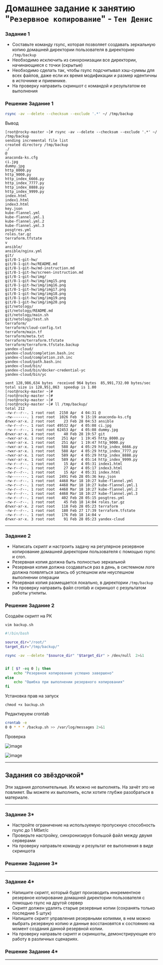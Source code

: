 # Домашнее задание к занятию "`Резервное копирование`" - `Тен Денис`


### Задание 1
- Составьте команду rsync, которая позволяет создавать зеркальную копию домашней директории пользователя в директорию `/tmp/backup`
- Необходимо исключить из синхронизации все директории, начинающиеся с точки (скрытые)
- Необходимо сделать так, чтобы rsync подсчитывал хэш-суммы для всех файлов, даже если их время модификации и размер идентичны в источнике и приемнике.
- На проверку направить скриншот с командой и результатом ее выполнения

### Решение Задание 1

```bash
rsync -av --delete --checksum --exclude '.*' ~/ /tmp/backup
```
Вывод

```screenshot
[root@rocky-master ~]# rsync -av --delete --checksum --exclude '.*' ~/ /tmp/backup
sending incremental file list
created directory /tmp/backup
./
@
anaconda-ks.cfg
ci.jpg
dummy.jpg
http_8000.py
http_9000.py
http_index_6666.py
http_index_7777.py
http_index_8888.py
http_index_9999.py
index.html
index1.html
index3.html
key.json
kube-flannel.yml
kube-flannel.yml.1
kube-flannel.yml.2
kube-flannel.yml.3
posgtres.yml
roles.tar.gz
terraform.tfstate
v
ansible/
ansible/nginx.yml
git/
git/8-1-git-hw/
git/8-1-git-hw/README.md
git/8-1-git-hw/md-instruction.md
git/8-1-git-hw/screen-instruction.md
git/8-1-git-hw/img/
git/8-1-git-hw/img/img15.png
git/8-1-git-hw/img/img16.png
git/8-1-git-hw/img/img17.png
git/8-1-git-hw/img/img18.png
git/8-1-git-hw/img/img19.png
git/8-1-git-hw/img/img20.png
git/netology/
git/netology/README.md
git/netology/main.sh
git/netology/test.sh
terraform/
terraform/cloud-config.txt
terraform/main.tf
terraform/meta.txt
terraform/terraform.tfstate
terraform/terraform.tfstate.backup
yandex-cloud/
yandex-cloud/completion.bash.inc
yandex-cloud/completion.zsh.inc
yandex-cloud/path.bash.inc
yandex-cloud/bin/
yandex-cloud/bin/docker-credential-yc
yandex-cloud/bin/yc

sent 128,986,634 bytes  received 964 bytes  85,991,732.00 bytes/sec
total size is 128,951,063  speedup is 1.00
[root@rocky-master ~]#
[root@rocky-master ~]#
[root@rocky-master ~]#
[root@rocky-master ~]# ll /tmp/backup/
total 212
-rw-r--r--. 1 root root  2150 Apr  4 04:31 @
-rw-------. 1 root root  1026 Feb  9 15:19 anaconda-ks.cfg
drwxr-xr-x. 2 root root    23 Feb 28 04:53 ansible
-rw-r--r--. 1 root root 49532 Apr  4 05:08 ci.jpg
-rw-r--r--. 1 root root 62453 Apr  4 05:08 dummy.jpg
drwxr-xr-x. 4 root root    40 Feb 28 19:57 git
-rwxr-xr-x. 1 root root   251 Apr  1 19:45 http_8000.py
-rwxr-xr-x. 1 root root   251 Apr  1 19:47 http_9000.py
-rwxr-xr-x. 1 root root   588 Apr  4 05:29 http_index_6666.py
-rwxr-xr-x. 1 root root   588 Apr  4 05:29 http_index_7777.py
-rwxr-xr-x. 1 root root   589 Apr  4 05:29 http_index_8888.py
-rwxr-xr-x. 1 root root   589 Apr  4 05:14 http_index_9999.py
-rw-r--r--. 1 root root    15 Apr  4 05:31 index1.html
-rw-r--r--. 1 root root    27 Apr  4 05:17 index3.html
-rw-r--r--. 1 root root    15 Apr  4 05:31 index.html
-rw-------. 1 root root  2491 Feb 28 05:36 key.json
-rw-r--r--. 1 root root  4468 Mar 18 10:27 kube-flannel.yml
-rw-r--r--. 1 root root  4468 Mar 18 10:27 kube-flannel.yml.1
-rw-r--r--. 1 root root  4468 Mar 18 10:27 kube-flannel.yml.2
-rw-r--r--. 1 root root  4468 Mar 18 10:27 kube-flannel.yml.3
-rw-r--r--. 1 root root   402 Feb 28 05:15 posgtres.yml
-rw-r--r--. 1 root root    45 Feb 18 14:04 roles.tar.gz
drwxr-xr-x. 2 root root   118 Feb 28 05:23 terraform
-rw-r--r--. 1 root root   180 Feb 27 17:39 terraform.tfstate
-rw-r--r--. 1 root root   176 Feb 18 14:04 v
drwxr-xr-x. 3 root root    91 Feb 28 05:23 yandex-cloud

```


---

### Задание 2
- Написать скрипт и настроить задачу на регулярное резервное копирование домашней директории пользователя с помощью rsync и cron.
- Резервная копия должна быть полностью зеркальной
- Резервная копия должна создаваться раз в день, в системном логе должна появляться запись об успешном или неуспешном выполнении операции
- Резервная копия размещается локально, в директории `/tmp/backup`
- На проверку направить файл crontab и скриншот с результатом работы утилиты.

### Решение Задание 2
Создаём скрипт на РК
```
vim backup.sh
```
```bash
#!/bin/bash

source_dir="/root/"
target_dir="/tmp/backup/"

rsync -av --delete "$source_dir" "$target_dir" > /dev/null  2>&1


if [ $? -eq 0 ]; then
    echo "Резервное копирование успешно завершено"
else
    echo "Ошибка при выполнении резервного копирования"
fi
```
Установка прав на запуск
```
chmod +x backup.sh
```
Редактируем crontab
```bash
crontab -e
0 0 * * * /backup.sh >> /var/log/messages 2>&1
```
Проверка

![image](https://github.com/killakazzak/10-3-backup-rsync-hw/assets/32342205/0ad283dc-f1f4-431d-95e1-9bb46dbfb95b)

![image](https://github.com/killakazzak/10-3-backup-rsync-hw/assets/32342205/5f92fa12-b5f2-489c-aeb8-bc9386fc5a30)


---

## Задания со звёздочкой*
Эти задания дополнительные. Их можно не выполнять. На зачёт это не повлияет. Вы можете их выполнить, если хотите глубже разобраться в материале.

---

### Задание 3*
- Настройте ограничение на используемую пропускную способность rsync до 1 Мбит/c
- Проверьте настройку, синхронизируя большой файл между двумя серверами
- На проверку направьте команду и результат ее выполнения в виде скриншота

### Решение Задание 3*


---

### Задание 4*
- Напишите скрипт, который будет производить инкрементное резервное копирование домашней директории пользователя с помощью rsync на другой сервер
- Скрипт должен удалять старые резервные копии (сохранять только последние 5 штук)
- Напишите скрипт управления резервными копиями, в нем можно выбрать резервную копию и данные восстановятся к состоянию на момент создания данной резервной копии.
- На проверку направьте скрипт и скриншоты, демонстрирующие его работу в различных сценариях.

### Решение Задание 4*
------
